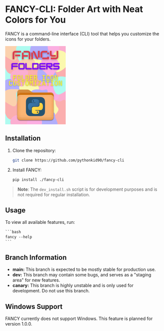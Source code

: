 # FANCY-CLI: Folder Art with Neat Colors for You

FANCY is a command-line interface (CLI) tool that helps you customize the icons for your folders.

![FANCY logo](fancy/assets/poster.png)

## Installation

1.  Clone the repository:

    ```bash
    git clone https://github.com/pythonkid90/fancy-cli
    ```

2.  Install FANCY:

    ```bash
    pip install ./fancy-cli
    ```

> **Note**: The `dev_install.sh` script is for development purposes and is not required for regular installation.

## Usage

To view all available features, run:

    ```bash
    fancy --help
    ```
    
## Branch Information


*   **main:** This branch is expected to be mostly stable for production use.
*   **dev:** This branch may contain some bugs, and serves as a "staging area" for new features.
*   **canary:** This branch is highly unstable and is only used for development. Do not use this branch.

## Windows Support

FANCY currently does not support Windows. This feature is planned for version 1.0.0.

